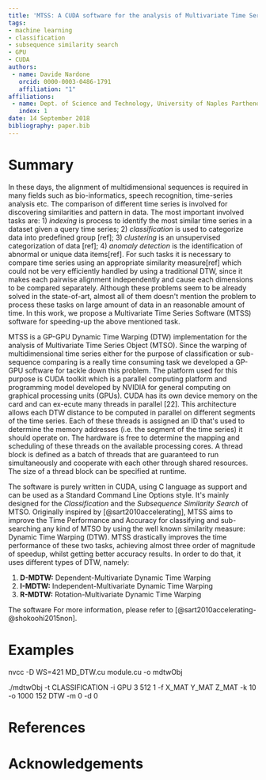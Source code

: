 ```yaml
---
title: 'MTSS: A CUDA software for the analysis of Multivariate Time Series'
tags:
- machine learning
- classification
- subsequence similarity search
- GPU
- CUDA
authors:
 - name: Davide Nardone
   orcid: 0000-0003-0486-1791
   affiliation: "1"
affiliations:
 - name: Dept. of Science and Technology, University of Naples Parthenope
   index: 1
date: 14 September 2018
bibliography: paper.bib
---
```


# Summary
In these days, the alignment of multidimensional sequences is required in many fields such as bio-informatics, speech recognition, time-series analysis etc. The comparison of different time series is involved for discovering similarities and pattern in data. The most important involved tasks are: 1) *indexing* is process to identify the most similar time series in a dataset given a query time series; 2) *classification* is used to categorize data into predefined group [ref]; 3) *clustering* is an unsupervised categorization of data [ref]; 4) *anomaly detection* is the identification of abnormal or unique data items[ref]. For such tasks it is necessary to compare time series using an appropriate similarity measure[ref] which could not be very efficiently handled by using a traditional DTW, since it makes each pairwise alignment independently and cause each dimensions to be compared separately. Although these problems seem to be already solved in the state-of-art, almost all of them doesn't mention the problem to process these tasks on large amount of data in an reasonable amount of time. In this work, we propose a Multivariate Time Series Software (MTSS) software for speeding-up the above mentioned task.

MTSS is a GP-GPU Dynamic Time Warping (DTW) implementation for the analysis of Multivariate Time Series Object (MTSO). Since the warping of multidimensional time series either for the purpose of classification or sub-sequence comparing is a really time consuming task we developed a GP-GPU software for tackle down this problem. The platform used for this purpose is CUDA toolkit which is a parallel computing platform and programming model developed by NVIDIA for general computing on graphical processing units (GPUs). 
CUDA has its own device memory on the card and can ex-ecute many threads in parallel [22]. This architecture allows each DTW distance  to be computed in parallel on different segments  of  the  time  series.   Each  of  these  threads  is assigned an ID that's used to determine the memory addresses (i.e. the  segment  of  the  time  series)  it  should  operate on.  The hardware is free to determine the mapping and scheduling of these threads on the available processing cores. A thread block is defined as a batch of threads that are guaranteed to run simultaneously and cooperate with each other through shared resources. The size of a thread block can be specified at runtime.

The software is purely written in CUDA, using C language as support and can be used as a Standard Command Line Options style. It's mainly designed for the *Classification* and the *Subsequence Similarity Search* of MTSO. Originally inspired by [@sart2010accelerating], MTSS aims to improve the Time Performance and Accuracy for classifying and sub-searching any kind of MTSO by using the well known similarity measure: Dynamic Time Warping (DTW). MTSS drastically improves the time performance of these two tasks, achieving almost three order of magnitude of speedup, whilst getting better accuracy results. In order to do that, it uses different types of DTW, namely:

1. **D-MDTW:** Dependent-Multivariate Dynamic Time Warping
2. **I-MDTW:** Independent-Multivariate Dynamic Time Warping
3. **R-MDTW:** Rotation-Multivariate Dynamic Time Warping

The software 
For more information, please refer to [@sart2010accelerating-@shokoohi2015non].

# Examples

nvcc -D WS=421 MD_DTW.cu module.cu -o mdtwObj

./mdtwObj -t CLASSIFICATION -i GPU 3 512 1 -f X_MAT Y_MAT Z_MAT -k 10 -o 1000 152 DTW -m 0 -d 0

# References

# Acknowledgements
